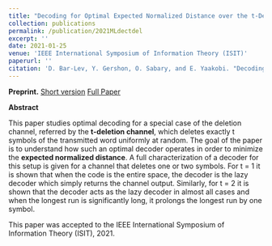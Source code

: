 ```yaml
---
title: "Decoding for Optimal Expected Normalized Distance over the t-Deletion Channel"
collection: publications
permalink: /publication/2021MLdectdel
excerpt: ''
date: 2021-01-25
venue: 'IEEE International Symposium of Information Theory (ISIT)'
paperurl: ''
citation: 'D. Bar-Lev, Y. Gershon, O. Sabary, and E. Yaakobi. "Decoding for Optimal Expected Normalized Distance over the t-Deletion Channel,", IEEE International Symposium of Information Theory (ISIT), 2021.'
---
```

**Preprint.** 
[Short version](https://omersabary.com/files/ML-ISIT2021.pdf)
[Full Paper](https://omersabary.com/files/ML-ISIT2021EXT.pdf)

**Abstract** 

This paper studies optimal decoding for a special case of the deletion channel, referred by the **t-deletion channel**, which deletes exactly t symbols of the transmitted word uniformly at random. The goal of the paper is to understand how such an optimal decoder operates in order to minimize the **expected normalized distance**. A full characterization of a decoder for this setup is given for a channel that deletes one or two symbols. For t = 1 it is shown that when the code is the entire space, the decoder is the lazy decoder which simply returns the channel output. Similarly, for t = 2 it is shown that the decoder acts as the lazy decoder in almost all cases and when the longest run is significantly long, it prolongs the longest run by one symbol.

This paper was accepted to the IEEE International Symposium of Information Theory (ISIT), 2021.